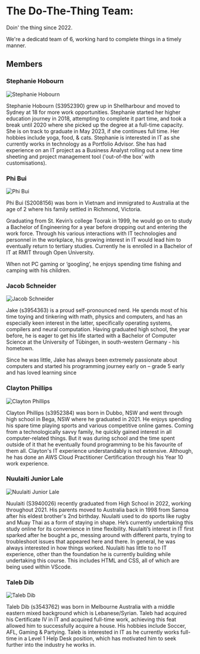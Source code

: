 # The Do-The-Thing Team:
Doin' the thing since 2022.

We're a dedicatd team of 6, working hard to complete things in a timely manner.

## Members

### Stephanie Hobourn

![Stephanie Hobourn](/assets/res/img/stephanie-hobourn.jpg)

Stephanie Hobourn (S3952390) grew up in Shellharbour and moved to Sydney at 18 for more work opportunities. Stephanie started her higher education journey in 2018, attempting to complete it part time, and took a break until 2020 where she picked up the degree at a full-time capacity. She is on track to graduate in May 2023, if she continues full time. Her hobbies include yoga, food, & cats. Stephanie is interested in IT as she currently works in technology as a Portfolio Advisor. She has had experience on an IT project as a Business Analyst rolling out a new time sheeting and project management tool ('out-of-the box' with customisations).

### Phi Bui

![Phi Bui](/assets/res/img/phi-bui.jpeg)

Phi Bui (S2008156) was born in Vietnam and immigrated to Australia at the age of 2 where his family settled in Richmond, Victoria. 

Graduating from St. Kevin’s college Toorak in 1999, he would go on to study a Bachelor of Engineering for a year before dropping out and entering the work force. Through his various interactions with IT technologies and personnel in the workplace, his growing interest in IT would lead him to eventually return to tertiary studies. Currently he is enrolled in a Bachelor of IT at RMIT through Open University. 

When not PC gaming or ‘googling’, he enjoys spending time fishing and camping with his children. 

### Jacob Schneider

![Jacob Schneider](/assets/res/img/jacob-schneider.jpg)

Jake (s3954363) is a proud self-pronounced nerd. He spends most of his time toying and tinkering with math, physics and computers, and has an especially keen interest in the latter, specifically operating systems, compilers and neural computation. Having graduated high school, the year before, he is eager to get his life started with a Bachelor of Computer Science at the University of Tübingen, in south-western Germany - his hometown.   

Since he was little, Jake has always been extremely passionate about computers and started his programming journey early on – grade 5 early and has loved learning since 

### Clayton Phillips

![Clayton Phillips](/assets/res/img/clayton-phillips.jpg)

Clayton Phillips (s3952384) was born in Dubbo, NSW and went through high school in Bega, NSW where he graduated in 2021. He enjoys spending his spare time playing sports and various competitive online games. Coming from a technologically savvy family, he quickly gained interest in all computer-related things. But it was during school and the time spent outside of it that he eventually found programming to be his favourite of them all. Clayton's IT experience understandably is not extensive. Although, he has done an AWS Cloud Practitioner Certification through his Year 10 work experience. 

### Nuulaiti Junior Lale

![Nuulaiti Junior Lale](/assets/res/img/nuulaiti-junior-lale.png)

Nuulaiti (S3940026) recently graduated from High School in 2022, working throughout 2021. His parents moved to Australia back in 1998 from Samoa after his eldest brother's 2nd birthday. Nuulaiti used to do sports like rugby and Muay Thai as a form of staying in shape. He’s currently undertaking this study online for its convenience in time flexibility. Nuulaiti’s interest in IT first sparked after he bought a pc, messing around with different parts, trying to troubleshoot issues that appeared here and there. In general, he was always interested in how things worked. Nuulaiti has little to no IT experience, other than the foundation he is currently building while undertaking this course. This includes HTML and CSS, all of which are being used within VScode.  

### Taleb Dib

![Taleb Dib](/assets/res/img/taleb-dib.jpg)

Taleb Dib (s3543762) was born in Melbourne Australia with a middle eastern mixed background which is Lebanese/Syrian. Taleb had acquired his Certificate IV in IT and acquired full-time work, achieving this feat allowed him to successfully acquire a house. His hobbies include Soccer, AFL, Gaming & Partying. Taleb is interested in IT as he currently works full-time in a Level 1 Help Desk position, which has motivated him to seek further into the industry he works in.  
